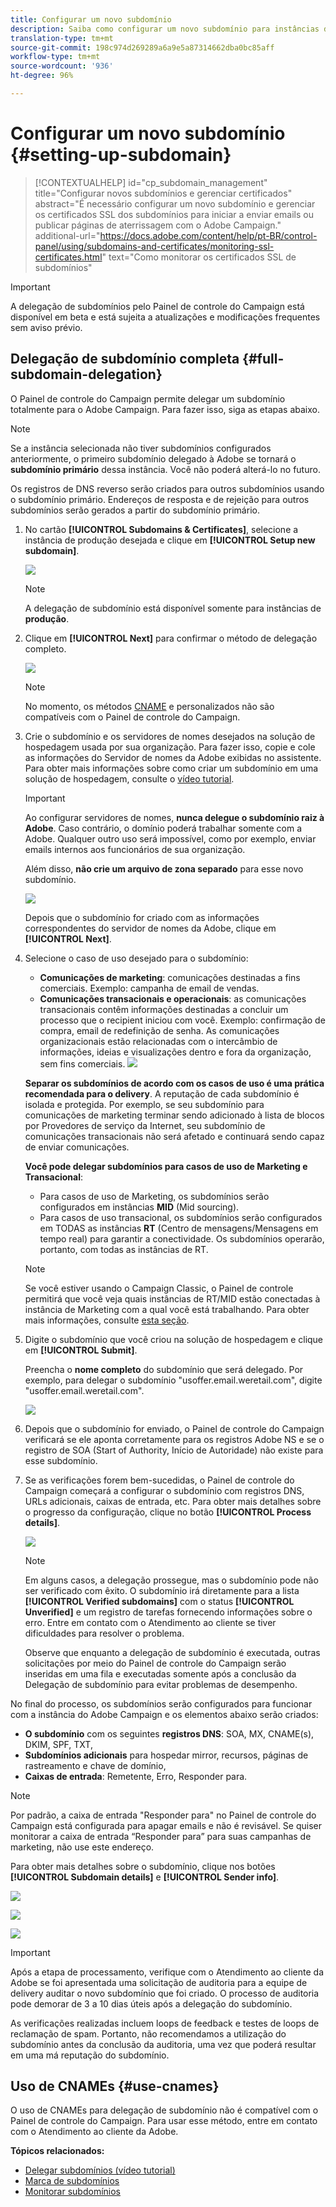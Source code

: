```yaml
---
title: Configurar um novo subdomínio
description: Saiba como configurar um novo subdomínio para instâncias do Campaign
translation-type: tm+mt
source-git-commit: 198c974d269289a6a9e5a87314662dba0bc85aff
workflow-type: tm+mt
source-wordcount: '936'
ht-degree: 96%

---
```



# Configurar um novo subdomínio {#setting-up-subdomain}

>[!CONTEXTUALHELP]
>id="cp_subdomain_management"
>title="Configurar novos subdomínios e gerenciar certificados"
>abstract="É necessário configurar um novo subdomínio e gerenciar os certificados SSL dos subdomínios para iniciar a enviar emails ou publicar páginas de aterrissagem com o Adobe Campaign."
>additional-url="https://docs.adobe.com/content/help/pt-BR/control-panel/using/subdomains-and-certificates/monitoring-ssl-certificates.html" text="Como monitorar os certificados SSL de subdomínios"

>[!IMPORTANT]
>
>A delegação de subdomínios pelo Painel de controle do Campaign está disponível em beta e está sujeita a atualizações e modificações frequentes sem aviso prévio.

## Delegação de subdomínio completa {#full-subdomain-delegation}

O Painel de controle do Campaign permite delegar um subdomínio totalmente para o Adobe Campaign. Para fazer isso, siga as etapas abaixo.

>[!NOTE]
>
>Se a instância selecionada não tiver subdomínios configurados anteriormente, o primeiro subdomínio delegado à Adobe se tornará o **subdomínio primário** dessa instância. Você não poderá alterá-lo no futuro.
>
>Os registros de DNS reverso serão criados para outros subdomínios usando o subdomínio primário. Endereços de resposta e de rejeição para outros subdomínios serão gerados a partir do subdomínio primário.

1. No cartão **[!UICONTROL Subdomains & Certificates]**, selecione a instância de produção desejada e clique em **[!UICONTROL Setup new subdomain]**.

   ![](assets/subdomain1.png)

   >[!NOTE]
   >
   >A delegação de subdomínio está disponível somente para instâncias de **produção**.

1. Clique em **[!UICONTROL Next]** para confirmar o método de delegação completo.

   ![](assets/subdomain3.png)

   >[!NOTE]
   >
   >No momento, os métodos [CNAME](#use-cnames) e personalizados não são compatíveis com o Painel de controle do Campaign.

1. Crie o subdomínio e os servidores de nomes desejados na solução de hospedagem usada por sua organização. Para fazer isso, copie e cole as informações do Servidor de nomes da Adobe exibidas no assistente. Para obter mais informações sobre como criar um subdomínio em uma solução de hospedagem, consulte o [vídeo tutorial](https://video.tv.adobe.com/v/30175?captions=por_br).

   >[!IMPORTANT]
   >
   >Ao configurar servidores de nomes, **nunca delegue o subdomínio raiz à Adobe**. Caso contrário, o domínio poderá trabalhar somente com a Adobe. Qualquer outro uso será impossível, como por exemplo, enviar emails internos aos funcionários de sua organização.
   >
   >Além disso, **não crie um arquivo de zona separado** para esse novo subdomínio.

   ![](assets/subdomain4.png)

   Depois que o subdomínio for criado com as informações correspondentes do servidor de nomes da Adobe, clique em **[!UICONTROL Next]**.

1. Selecione o caso de uso desejado para o subdomínio:

   * **Comunicações de marketing**: comunicações destinadas a fins comerciais. Exemplo: campanha de email de vendas.
   * **Comunicações transacionais e operacionais**: as comunicações transacionais contêm informações destinadas a concluir um processo que o recipient iniciou com você. Exemplo: confirmação de compra, email de redefinição de senha. As comunicações organizacionais estão relacionadas com o intercâmbio de informações, ideias e visualizações dentro e fora da organização, sem fins comerciais.
   ![](assets/subdomain5.png)

   **Separar os subdomínios de acordo com os casos de uso é uma prática recomendada para o delivery**. A reputação de cada subdomínio é isolada e protegida. Por exemplo, se seu subdomínio para comunicações de marketing terminar sendo adicionado à lista de blocos por Provedores de serviço da Internet, seu subdomínio de comunicações transacionais não será afetado e continuará sendo capaz de enviar comunicações.

   **Você pode delegar subdomínios para casos de uso de Marketing e Transacional**:

   * Para casos de uso de Marketing, os subdomínios serão configurados em instâncias **MID** (Mid sourcing).
   * Para casos de uso transacional, os subdomínios serão configurados em TODAS as instâncias **RT** (Centro de mensagens/Mensagens em tempo real) para garantir a conectividade. Os subdomínios operarão, portanto, com todas as instâncias de RT.
   >[!NOTE]
   >
   >Se você estiver usando o Campaign Classic, o Painel de controle permitirá que você veja quais instâncias de RT/MID estão conectadas à instância de Marketing com a qual você está trabalhando. Para obter mais informações, consulte [esta seção](../../instances-settings/using/instance-details.md).

1. Digite o subdomínio que você criou na solução de hospedagem e clique em **[!UICONTROL Submit]**.

   Preencha o **nome completo** do subdomínio que será delegado. Por exemplo, para delegar o subdomínio &quot;usoffer.email.weretail.com&quot;, digite &quot;usoffer.email.weretail.com&quot;.

   ![](assets/subdomain6.png)

1. Depois que o subdomínio for enviado, o Painel de controle do Campaign verificará se ele aponta corretamente para os registros Adobe NS e se o registro de SOA (Start of Authority, Início de Autoridade) não existe para esse subdomínio.

1. Se as verificações forem bem-sucedidas, o Painel de controle do Campaign começará a configurar o subdomínio com registros DNS, URLs adicionais, caixas de entrada, etc. Para obter mais detalhes sobre o progresso da configuração, clique no botão **[!UICONTROL Process details]**.

   ![](assets/subdomain7.png)

   >[!NOTE]
   >
   >Em alguns casos, a delegação prossegue, mas o subdomínio pode não ser verificado com êxito. O subdomínio irá diretamente para a lista **[!UICONTROL Verified subdomains]** com o status **[!UICONTROL Unverified]** e um registro de tarefas fornecendo informações sobre o erro. Entre em contato com o Atendimento ao cliente se tiver dificuldades para resolver o problema.
   >
   >Observe que enquanto a delegação de subdomínio é executada, outras solicitações por meio do Painel de controle do Campaign serão inseridas em uma fila e executadas somente após a conclusão da Delegação de subdomínio para evitar problemas de desempenho.

No final do processo, os subdomínios serão configurados para funcionar com a instância do Adobe Campaign e os elementos abaixo serão criados:

* **O subdomínio** com os seguintes **registros DNS**: SOA, MX, CNAME(s), DKIM, SPF, TXT,
* **Subdomínios adicionais** para hospedar mirror, recursos, páginas de rastreamento e chave de domínio,
* **Caixas de entrada**: Remetente, Erro, Responder para.

>[!NOTE]
>
>Por padrão, a caixa de entrada &quot;Responder para&quot; no Painel de controle do Campaign está configurada para apagar emails e não é revisável. Se quiser monitorar a caixa de entrada “Responder para” para suas campanhas de marketing, não use este endereço.

Para obter mais detalhes sobre o subdomínio, clique nos botões **[!UICONTROL Subdomain details]** e **[!UICONTROL Sender info]**.

![](assets/detail_buttons.png)

![](assets/subdomain_details.png)

![](assets/sender_info.png)

>[!IMPORTANT]
>
>Após a etapa de processamento, verifique com o Atendimento ao cliente da Adobe se foi apresentada uma solicitação de auditoria para a equipe de delivery auditar o novo subdomínio que foi criado. O processo de auditoria pode demorar de 3 a 10 dias úteis após a delegação do subdomínio.
>
>As verificações realizadas incluem loops de feedback e testes de loops de reclamação de spam. Portanto, não recomendamos a utilização do subdomínio antes da conclusão da auditoria, uma vez que poderá resultar em uma má reputação do subdomínio.

## Uso de CNAMEs {#use-cnames}

O uso de CNAMEs para delegação de subdomínio não é compatível com o Painel de controle do Campaign. Para usar esse método, entre em contato com o Atendimento ao cliente da Adobe.

**Tópicos relacionados:**

* [Delegar subdomínios (vídeo tutorial)](https://docs.adobe.com/content/help/en/campaign-learn/campaign-standard-tutorials/administrating/control-panel/subdomain-delegation.html)
* [Marca de subdomínios](../../subdomains-certificates/using/subdomains-branding.md)
* [Monitorar subdomínios](../../subdomains-certificates/using/monitoring-subdomains.md)